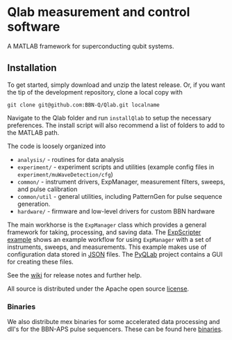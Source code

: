 Qlab measurement and control software
=====================================

A MATLAB framework for superconducting qubit systems.

Installation
------------
To get started, simply download and unzip the latest release. Or, if you want the tip of the development repository, clone a local copy with

	git clone git@github.com:BBN-Q/Qlab.git localname

Navigate to the Qlab folder and run `installQlab` to setup the necessary preferences. The install script will also recommend a list of folders to add to the MATLAB path.

The code is loosely organized into

* `analysis/` - routines for data analysis
* `experiment/` - experiment scripts and utilities (example config files in `experiment/muWaveDetection/cfg`)
* `common/` - instrument drivers, ExpManager, measurement filters, sweeps, and pulse calibration
* `common/util` - general utilities, including PatternGen for pulse sequence generation.
* `hardware/` - firmware and low-level drivers for custom BBN hardware

The main workhorse is the `ExpManager` class which provides a general framework for taking, processing, and saving data. The [ExpScripter example][scripter] shows an example workflow for using `ExpManager` with a set of instruments, sweeps, and measurements. This example makes use of configuration data stored in [JSON][] files. The [PyQLab][] project contains a GUI for creating these files.

See the [wiki][] for release notes and further help.

All source is distributed under the Apache open source [license][].

### Binaries

We also distribute mex binaries for some accelerated data processing and dll's for the BBN-APS pulse sequencers.  These can be found here [binaries][].

[wiki]: http://github.com/BBN-Q/Qlab/wiki
[Pulse-Generation]: http://github.com/BBN-Q/Qlab/wiki/Pulse-Sequence-Generation
[scripter]: http://github.com/BBN-Q/Qlab/blob/develop/experiments/muWaveDetection/ExpScripter.example.m
[JSON]: http://en.wikipedia.org/wiki/JSON
[PyQLab]: http://github.com/BBN-Q/PyQLab
[license]: http://github.com/BBN-Q/Qlab/blob/master/LICENSE
[binaries]: https://drive.google.com/folderview?id=0B5nllspmfYgUNWdMS1gwNW9nSXM&usp=sharing

